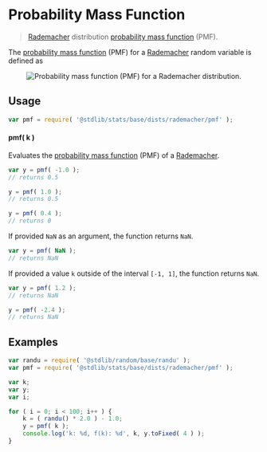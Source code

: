 <!--

@license Apache-2.0

Copyright (c) 2018 The Stdlib Authors.

Licensed under the Apache License, Version 2.0 (the "License");
you may not use this file except in compliance with the License.
You may obtain a copy of the License at

   http://www.apache.org/licenses/LICENSE-2.0

Unless required by applicable law or agreed to in writing, software
distributed under the License is distributed on an "AS IS" BASIS,
WITHOUT WARRANTIES OR CONDITIONS OF ANY KIND, either express or implied.
See the License for the specific language governing permissions and
limitations under the License.

-->

# Probability Mass Function 

> [Rademacher][rademacher-distribution] distribution [probability mass function][pmf] (PMF).

<!-- Section to include introductory text. Make sure to keep an empty line after the intro `section` element and another before the `/section` close. -->

<section class="intro">

The [probability mass function][pmf] (PMF) for a [Rademacher][rademacher-distribution] random variable is defined as

<!-- <equation class="equation" label="eq:rademacher_pmf" align="center" raw="f(k) = \begin{cases} 0.5 & \text{ if }  k= -1 \\ 1/2 & \text{ if } k = 1 \\ 0 & \text{ otherwise } \end{cases}" alt="Probability mass function (PMF) for a Rademacher distribution."> -->

<div class="equation" align="center" data-raw-text="f(k) = \begin{cases} 0.5 &amp; \text{ if }  k= -1 \\ 1/2 &amp; \text{ if } k = 1 \\ 0 &amp; \text{ otherwise } \end{cases}" data-equation="eq:rademacher_pmf">
    <img src="" alt="Probability mass function (PMF) for a Rademacher distribution." />
    <br />
</div>

<!-- </equation> -->

</section>

<!-- /.intro -->

<!-- Package usage documentation. -->

<section class="usage">

## Usage

```javascript
var pmf = require( '@stdlib/stats/base/dists/rademacher/pmf' );
```

#### pmf( k )

Evaluates the [probability mass function][pmf] (PMF) of a [Rademacher][rademacher-distribution].

```javascript
var y = pmf( -1.0 );
// returns 0.5

y = pmf( 1.0 );
// returns 0.5

y = pmf( 0.4 );
// returns 0
```

If provided `NaN` as an argument, the function returns `NaN`.

```javascript
var y = pmf( NaN );
// returns NaN
```

If provided a value `k` outside of the interval `[-1, 1]`, the function returns `NaN`.

```javascript
var y = pmf( 1.2 );
// returns NaN

y = pmf( -2.4 );
// returns NaN
```

</section>

<!-- /.usage -->

<section class="examples">

## Examples

<!-- eslint no-undef: "error" -->

```javascript
var randu = require( '@stdlib/random/base/randu' );
var pmf = require( '@stdlib/stats/base/dists/rademacher/pmf' );

var k;
var y;
var i;

for ( i = 0; i < 100; i++ ) {
    k = ( randu() * 2.0 ) - 1.0;
    y = pmf( k );
    console.log('k: %d, f(k): %d', k, y.toFixed( 4 ) );
}

```

</section>

<!-- /.examples -->

<section class="links">

[rademacher-distribution]: https://en.wikipedia.org/wiki/Rademacher_distribution

[pmf]: https://en.wikipedia.org/wiki/Probability_mass_function

</section>

<!-- /.links -->
